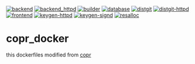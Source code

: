 [![backend](https://github.com/pkking/copr_docker/actions/workflows/backend-publish.yml/badge.svg?branch=main)](https://github.com/pkking/copr_docker/actions/workflows/backend-publish.yml)
[![backend_httpd](https://github.com/pkking/copr_docker/actions/workflows/backend_httpd-publish.yml/badge.svg?branch=main)](https://github.com/pkking/copr_docker/actions/workflows/backend_httpd-publish.yml)
[![builder](https://github.com/pkking/copr_docker/actions/workflows/builder-publish.yml/badge.svg?branch=main)](https://github.com/pkking/copr_docker/actions/workflows/builder-publish.yml)
[![database](https://github.com/pkking/copr_docker/actions/workflows/database-publish.yml/badge.svg?branch=main)](https://github.com/pkking/copr_docker/actions/workflows/database-publish.yml)
[![distgit](https://github.com/pkking/copr_docker/actions/workflows/distgit-publish.yml/badge.svg?branch=main)](https://github.com/pkking/copr_docker/actions/workflows/distgit-publish.yml)
[![distgit-httpd](https://github.com/pkking/copr_docker/actions/workflows/distgit-httpd-publish.yml/badge.svg?branch=main)](https://github.com/pkking/copr_docker/actions/workflows/distgit-httpd-publish.yml)
[![frontend](https://github.com/pkking/copr_docker/actions/workflows/frontend-publish.yml/badge.svg?branch=main)](https://github.com/pkking/copr_docker/actions/workflows/frontend-publish.yml)
[![keygen-httpd](https://github.com/pkking/copr_docker/actions/workflows/keygen-httpd-publish.yml/badge.svg?branch=main)](https://github.com/pkking/copr_docker/actions/workflows/keygen-httpd-publish.yml)
[![keygen-signd](https://github.com/pkking/copr_docker/actions/workflows/keygen-signd-publish.yml/badge.svg?branch=main)](https://github.com/pkking/copr_docker/actions/workflows/keygen-signd-publish.yml)
[![resalloc](https://github.com/pkking/copr_docker/actions/workflows/resalloc-publish.yml/badge.svg?branch=main)](https://github.com/pkking/copr_docker/actions/workflows/resalloc-publish.yml)

# copr_docker
this dockerfiles modified from [copr](https://pagure.io/copr/copr/)
